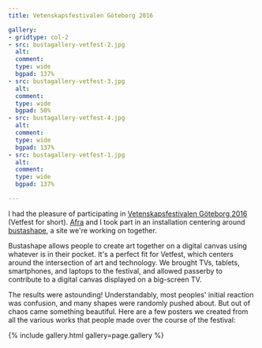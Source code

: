 ```yaml
---
title: Vetenskapsfestivalen Göteborg 2016

gallery:
- gridtype: col-2
- src: bustagallery-vetfest-2.jpg
  alt: 
  comment: 
  type: wide
  bgpad: 137%
- src: bustagallery-vetfest-3.jpg
  alt: 
  comment: 
  type: wide
  bgpad: 50%
- src: bustagallery-vetfest-4.jpg
  alt: 
  comment: 
  type: wide
  bgpad: 137%
- src: bustagallery-vetfest-1.jpg
  alt: 
  comment: 
  type: wide
  bgpad: 137%

---
```


I had the pleasure of participating in [Vetenskapsfestivalen Göteborg 2016](http://vetenskapsfestivalen.se/in-english/) (Vetfest for short). [Afra](http://afranoubarzadeh.se/) and I took part in an installation centering around [bustashape](http://bustashape.com), a site we're working on together.

Bustashape allows people to create art together on a digital canvas using whatever is in their pocket. It's a perfect fit for Vetfest, which centers around the intersection of art and technology. We brought TVs, tablets, smartphones, and laptops to the festival, and allowed passerby to contribute to a digital canvas displayed on a big-screen TV.

The results were astounding! Understandably, most peoples' initial reaction was confusion, and many shapes were randomly pushed about. But out of chaos came something beautiful. Here are a few posters we created from all the various works that people made over the course of the festival:

{% include gallery.html gallery=page.gallery %}
